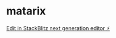 # matarix

[Edit in StackBlitz next generation editor ⚡️](https://stackblitz.com/~/github.com/localseo365/matarix)